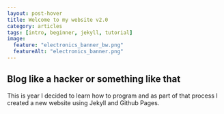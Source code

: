 ```yaml
---
layout: post-hover
title: Welcome to my website v2.0
category: articles
tags: [intro, beginner, jekyll, tutorial]
image:
  feature: "electronics_banner_bw.png"
  featureAlt: "electronics_banner.png"
---
```


## Blog like a hacker or something like that

This is year I decided to learn how to program and as part of that process I created a new website using Jekyll and Github Pages.
